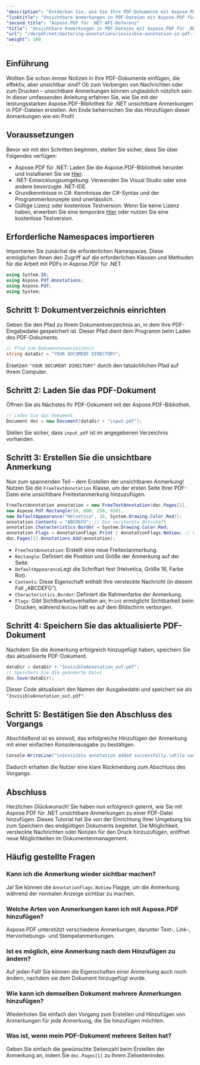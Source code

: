 ```yaml
---
"description": "Entdecken Sie, wie Sie Ihre PDF-Dokumente mit Aspose.PDF für .NET mit unsichtbaren Anmerkungen aufwerten. Dieses umfassende Tutorial führt Sie durch den Prozess der Erstellung effektiver und dennoch diskreter Notizen in Ihren PDFs."
"linktitle": "Unsichtbare Anmerkungen in PDF-Dateien mit Aspose.PDF für .NET"
"second_title": "Aspose.PDF für .NET API-Referenz"
"title": "Unsichtbare Anmerkungen in PDF-Dateien mit Aspose.PDF für .NET"
"url": "/de/pdf/net/mastering-annotations/invisible-annotation-in-pdf-file/"
"weight": 100
---
```


## Einführung

Wollten Sie schon immer Notizen in Ihre PDF-Dokumente einfügen, die effektiv, aber unsichtbar sind? Ob zum Verbergen von Nachrichten oder zum Drucken – unsichtbare Anmerkungen können unglaublich nützlich sein. In dieser umfassenden Anleitung erfahren Sie, wie Sie mit der leistungsstarken Aspose.PDF-Bibliothek für .NET unsichtbare Anmerkungen in PDF-Dateien erstellen. Am Ende beherrschen Sie das Hinzufügen dieser Anmerkungen wie ein Profi!

## Voraussetzungen

Bevor wir mit den Schritten beginnen, stellen Sie sicher, dass Sie über Folgendes verfügen:

- Aspose.PDF für .NET: Laden Sie die Aspose.PDF-Bibliothek herunter und installieren Sie sie [Hier](https://releases.aspose.com/pdf/net/).
- .NET-Entwicklungsumgebung: Verwenden Sie Visual Studio oder eine andere bevorzugte .NET-IDE.
- Grundkenntnisse in C#: Kenntnisse der C#-Syntax und der Programmierkonzepte sind unerlässlich.
- Gültige Lizenz oder kostenlose Testversion: Wenn Sie keine Lizenz haben, erwerben Sie eine temporäre [Hier](https://purchase.aspose.com/temporary-license/) oder nutzen Sie eine kostenlose Testversion.

## Erforderliche Namespaces importieren

Importieren Sie zunächst die erforderlichen Namespaces. Diese ermöglichen Ihnen den Zugriff auf die erforderlichen Klassen und Methoden für die Arbeit mit PDFs in Aspose.PDF für .NET.

```csharp
using System.IO;
using Aspose.Pdf.Annotations;
using Aspose.Pdf;
using System;
```

## Schritt 1: Dokumentverzeichnis einrichten

Geben Sie den Pfad zu Ihrem Dokumentverzeichnis an, in dem Ihre PDF-Eingabedatei gespeichert ist. Dieser Pfad dient dem Programm beim Laden des PDF-Dokuments.

```csharp
// Pfad zum Dokumentenverzeichnis
string dataDir = "YOUR DOCUMENT DIRECTORY";
```

Ersetzen `"YOUR DOCUMENT DIRECTORY"` durch den tatsächlichen Pfad auf Ihrem Computer.

## Schritt 2: Laden Sie das PDF-Dokument

Öffnen Sie als Nächstes Ihr PDF-Dokument mit der Aspose.PDF-Bibliothek.

```csharp
// Laden Sie das Dokument
Document doc = new Document(dataDir + "input.pdf");
```

Stellen Sie sicher, dass `input.pdf` ist im angegebenen Verzeichnis vorhanden.

## Schritt 3: Erstellen Sie die unsichtbare Anmerkung

Nun zum spannenden Teil – dem Erstellen der unsichtbaren Anmerkung! Nutzen Sie die `FreeTextAnnotation` Klasse, um der ersten Seite Ihrer PDF-Datei eine unsichtbare Freitextanmerkung hinzuzufügen.

```csharp
FreeTextAnnotation annotation = new FreeTextAnnotation(doc.Pages[1], 
new Aspose.Pdf.Rectangle(50, 600, 250, 650), 
new DefaultAppearance("Helvetica", 16, System.Drawing.Color.Red));
annotation.Contents = "ABCDEFG"; // Die versteckte Botschaft
annotation.Characteristics.Border = System.Drawing.Color.Red;
annotation.Flags = AnnotationFlags.Print | AnnotationFlags.NoView; // Unsichtbar auf dem Bildschirm
doc.Pages[1].Annotations.Add(annotation);
```

- `FreeTextAnnotation`: Erstellt eine neue Freitextanmerkung.
- `Rectangle`: Definiert die Position und Größe der Anmerkung auf der Seite.
- `DefaultAppearance`Legt die Schriftart fest (Helvetica, Größe 16, Farbe Rot).
- `Contents`: Diese Eigenschaft enthält Ihre versteckte Nachricht (in diesem Fall „ABCDEFG“).
- `Characteristics.Border`: Definiert die Rahmenfarbe der Anmerkung.
- `Flags`: Gibt Sichtbarkeitsverhalten an; `Print` ermöglicht Sichtbarkeit beim Drucken, während `NoView` hält es auf dem Bildschirm verborgen.

## Schritt 4: Speichern Sie das aktualisierte PDF-Dokument

Nachdem Sie die Anmerkung erfolgreich hinzugefügt haben, speichern Sie das aktualisierte PDF-Dokument.

```csharp
dataDir = dataDir + "InvisibleAnnotation_out.pdf";
// Speichern Sie die geänderte Datei
doc.Save(dataDir);
```

Dieser Code aktualisiert den Namen der Ausgabedatei und speichert sie als `"InvisibleAnnotation_out.pdf"`.

## Schritt 5: Bestätigen Sie den Abschluss des Vorgangs

Abschließend ist es sinnvoll, das erfolgreiche Hinzufügen der Anmerkung mit einer einfachen Konsolenausgabe zu bestätigen.

```csharp
Console.WriteLine("\nInvisible annotation added successfully.\nFile saved at " + dataDir);
```

Dadurch erhalten die Nutzer eine klare Rückmeldung zum Abschluss des Vorgangs.

## Abschluss

Herzlichen Glückwunsch! Sie haben nun erfolgreich gelernt, wie Sie mit Aspose.PDF für .NET unsichtbare Anmerkungen zu einer PDF-Datei hinzufügen. Dieses Tutorial hat Sie von der Einrichtung Ihrer Umgebung bis zum Speichern des endgültigen Dokuments begleitet. Die Möglichkeit, versteckte Nachrichten oder Notizen für den Druck hinzuzufügen, eröffnet neue Möglichkeiten im Dokumentenmanagement.

## Häufig gestellte Fragen

### Kann ich die Anmerkung wieder sichtbar machen?
Ja! Sie können die `AnnotationFlags.NoView` Flagge, um die Anmerkung während der normalen Anzeige sichtbar zu machen.

### Welche Arten von Anmerkungen kann ich mit Aspose.PDF hinzufügen?
Aspose.PDF unterstützt verschiedene Anmerkungen, darunter Text-, Link-, Hervorhebungs- und Stempelanmerkungen.

### Ist es möglich, eine Anmerkung nach dem Hinzufügen zu ändern?
Auf jeden Fall! Sie können die Eigenschaften einer Anmerkung auch noch ändern, nachdem sie dem Dokument hinzugefügt wurde.

### Wie kann ich demselben Dokument mehrere Anmerkungen hinzufügen?
Wiederholen Sie einfach den Vorgang zum Erstellen und Hinzufügen von Anmerkungen für jede Anmerkung, die Sie hinzufügen möchten.

### Was ist, wenn mein PDF-Dokument mehrere Seiten hat?
Geben Sie einfach die gewünschte Seitenzahl beim Erstellen der Anmerkung an, indem Sie `doc.Pages[1]` zu Ihrem Zielseitenindex.
